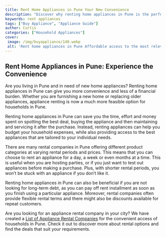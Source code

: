 ```yaml
---
title: Rent Home Appliances in Pune Your New Convenience
description: "Discover why renting home appliances in Pune is the perfect way to enjoy convenience and comfort Learn about the different benefits and options available to make life easier and more enjoyable"
keywords: rent appliances
tags: ["Buy Appliance", "Appliance Guide"]
author: Curtis
categories: ["Household Appliances"]
cover: 
 image: /img/buyappliance/140.webp
 alt: 'Rent home appliances in Pune Affordable access to the most relevant and trusted appliances'
---
```

## Rent Home Appliances in Pune: Experience the Convenience

Are you living in Pune and in need of new home appliances? Renting home appliances in Pune can give you more convenience and less of a financial burden. Whether you are furnishing a new home or replacing older appliances, appliance renting is now a much more feasible option for households in Pune. 

Renting home appliances in Pune can save you the time, effort and money spent on spotting the best deal, buying the appliance and then maintaining and servicing it after the purchase. Instead, renting appliances can help you budget your household expenses, while also providing access to the best appliances that are tailored to your individual needs. 

There are many rental companies in Pune offering different product categories at varying rental periods and prices. This means that you can choose to rent an appliance for a day, a week or even months at a time. This is useful when you are hosting parties, or if you just want to test out appliances before making a purchase. Plus, with shorter rental periods, you won’t be stuck with an appliance if you don’t like it. 

Renting home appliances in Pune can also be beneficial if you are not looking for long-term debt, as you can pay off rent installment as soon as you finish using a particular appliance. Moreover, rental companies often provide flexible rental terms and there might also be discounts available for repeat customers. 

Are you looking for an appliance rental company in your city? We have created a [List of Appliance Rental Companies](./pages/appliance-rental) for the convenient access of households in Pune. Check it out to discover more about rental options and find the deals that suit your requirements.
